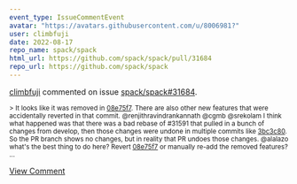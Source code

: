 ```yaml
---
event_type: IssueCommentEvent
avatar: "https://avatars.githubusercontent.com/u/8006981?"
user: climbfuji
date: 2022-08-17
repo_name: spack/spack
html_url: https://github.com/spack/spack/pull/31684
repo_url: https://github.com/spack/spack
---
```


<a href='https://github.com/climbfuji' target='_blank'>climbfuji</a> commented on issue <a href='https://github.com/spack/spack/pull/31684' target='_blank'>spack/spack#31684</a>.

<small>> It looks like it was removed in [08e75f7](https://github.com/spack/spack/commit/08e75f7a3e02ef697a5b38a692fb0c8282bd9e7d). There are also other new features that were accidentally reverted in that commit. @renjithravindrankannath @cgmb @srekolam I think what happened was that there was a bad rebase of #31591 that pulled in a bunch of changes from develop, then those changes were undone in multiple commits like [3bc3c80](https://github.com/spack/spack/commit/3bc3c809dd7bcaea1933ae468b3a690e76a30b57). So the PR branch shows no changes, but in reality that PR undoes those changes. @alalazo what's the best thing to do here? Revert [08e75f7](https://github.com/spack/spack/commit/08e75f7a3e02ef697a5b38a692fb0c8282bd9e7d) or manually re-add the removed features?...</small>

<a href='https://github.com/spack/spack/pull/31684' target='_blank'>View Comment</a>